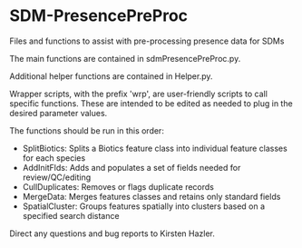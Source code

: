 # SDM-PresencePreProc

Files and functions to assist with pre-processing presence data for SDMs

The main functions are contained in sdmPresencePreProc.py. 

Additional helper functions are contained in Helper.py. 

Wrapper scripts, with the prefix 'wrp', are user-friendly scripts to call specific functions. These are intended to be edited as needed to plug in the desired parameter values.

The functions should be run in this order:
- SplitBiotics: Splits a Biotics feature class into individual feature classes for each species
- AddInitFlds: Adds and populates a set of fields needed for review/QC/editing
- CullDuplicates: Removes or flags duplicate records
- MergeData: Merges features classes and retains only standard fields
- SpatialCluster: Groups features spatially into clusters based on a specified search distance

Direct any questions and bug reports to Kirsten Hazler.
